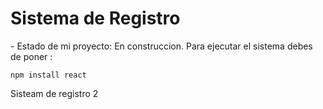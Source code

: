 <h1> Sistema de Registro</h1>
- Estado de mi proyecto: En construccion.
Para ejecutar el sistema debes de poner :

```npm install react```

Sisteam de registro 2
